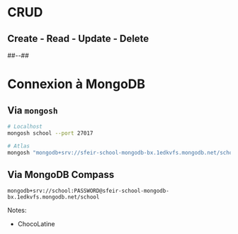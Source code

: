 <!-- .slide: class="transition underline"-->
# CRUD 
## Create - Read - Update - Delete

##--##
<!-- .slide: class="with-code"-->
# Connexion à MongoDB

## Via `mongosh`

```bash
# Localhost
mongosh school --port 27017

# Atlas
mongosh "mongodb+srv://sfeir-school-mongodb-bx.1edkvfs.mongodb.net/school" --apiVersion 1 --username school
```

## Via MongoDB Compass

```
mongodb+srv://school:PASSWORD@sfeir-school-mongodb-bx.1edkvfs.mongodb.net/school
```

Notes:
- ChocoLatine
